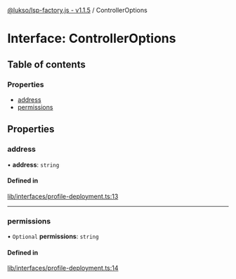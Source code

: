 [@lukso/lsp-factory.js - v1.1.5](../README.md) / ControllerOptions

# Interface: ControllerOptions

## Table of contents

### Properties

- [address](ControllerOptions.md#address)
- [permissions](ControllerOptions.md#permissions)

## Properties

### address

• **address**: `string`

#### Defined in

[lib/interfaces/profile-deployment.ts:13](https://github.com/lukso-network/tools-lsp-factory/blob/8e385a2/src/lib/interfaces/profile-deployment.ts#L13)

___

### permissions

• `Optional` **permissions**: `string`

#### Defined in

[lib/interfaces/profile-deployment.ts:14](https://github.com/lukso-network/tools-lsp-factory/blob/8e385a2/src/lib/interfaces/profile-deployment.ts#L14)

